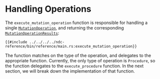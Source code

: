 # Handling Operations

The `execute_mutation_operation` function is responsible for handling a single [`MutationOperation`](../../reference/types.md#mutationoperation), and returning the corresponding [`MutationOperationResults`](../../reference/types.md#mutationoperationresults):

```rust,no_run,noplayground
{{#include ../../../../ndc-reference/bin/reference/main.rs:execute_mutation_operation}}
```

The function matches on the type of the operation, and delegates to the appropriate function. Currently, the only type of operation is `Procedure`, so the function delegates to the `execute_procedure` function. In the next section, we will break down the implementation of that function.
